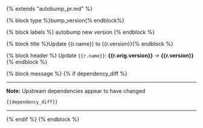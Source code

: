 {% extends "autobump_pr.md" %}

{% block type %}bump_version{% endblock%}

{% block labels %}
autobump
new version
{% endblock %}

{% block title %}Update {{r.name}} to {{r.version}}{% endblock %}


{% block header %}
Update `{{r.name}}`: **{{r.orig.version}}** &rarr; **{{r.version}}**
{% endblock %}


{% block message %}
{% if dependency_diff %}

***

**Note:** Upstream dependencies appear to have changed

```diff
{{dependency_diff}}
```
***
{% endif %}
{% endblock %}
